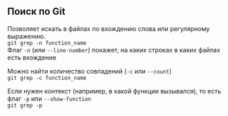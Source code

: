 ## Поиск по Git

Позволяет искать в файлах по вхождению слова или регулярному выражению.  
`git grep -n function_name`  
Флаг `-n` (или `--line-number`) покажет, на каких строках в каких файлах есть вхождение  

Можно найти количество совпадений (`-c` или `--count`)  
`git grep -c function_name`  

Если нужен контекст (например, в какой функции вызывался), то есть флаг `-p` или `--show-function`  
`git grep -p `